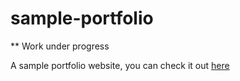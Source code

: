 # sample-portfolio

** Work under progress

A sample portfolio website, you can check it out [here](http://)	
